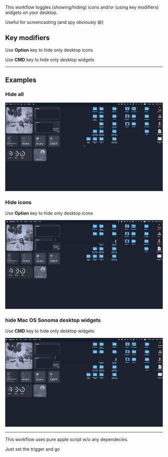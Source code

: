 This workflow toggles (showing/hiding) icons and/or (using key modifiers) widgets on your desktop.

Useful for screencasting (and spy obviously 😆)

## Key modifiers

Use **Option** key to hide only desktop icons

Use **CMD** key to hide only desktop widgets

---

## Examples

### Hide all

![Hide Mac OS Sonoma widgets and desktop icons Alfred 5 Workflow](/previews/hide.gif "Hide Mac OS Sonoma widgets and desktop icons")

### Hide icons

Use **Option** key to hide only desktop icons

![Hide Mac OS Desktop icons Alfred 5 Workflow](/previews/hideicons.gif "Hide Mac OS Desktop icons")

### hide Mac OS Sonoma desktop widgets

Use **CMD** key to hide only desktop widgets

![Hide Mac OS Sonoma desktop widgets Alfred 5 Workflow](/previews/hidewidgets.gif "Hide Mac OS Sonoma desktop widgets")

---

This workflow uses pure apple script w/o any dependecies.

Just set the trigger and go

